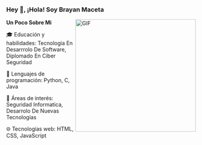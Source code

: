 ### Hey 👋,  ¡Hola! Soy Brayan Maceta

 <img align="right" height="300px" width= "320px" alt="GIF" src="https://media.giphy.com/media/CVtNe84hhYF9u/giphy.gif" />

**Un Poco Sobre Mi**

🎓 Educación y habilidades:
Tecnologia En Desarrrolo De Software, Diplomado En Ciber Seguridad

🧠 Lenguajes de programación:
Python, C, Java

🔧 Áreas de interés:
Seguridad Informatica, Desarrolo De Nuevas Tecnologias

🌐 Tecnologías web:
HTML, CSS, JavaScript



